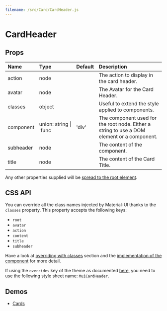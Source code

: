 ```yaml
---
filename: /src/Card/CardHeader.js
---
```


<!--- This documentation is automatically generated, do not try to edit it. -->

# CardHeader



## Props

| Name | Type | Default | Description |
|:-----|:-----|:--------|:------------|
| action | node |  | The action to display in the card header. |
| avatar | node |  | The Avatar for the Card Header. |
| classes | object |  | Useful to extend the style applied to components. |
| component | union:&nbsp;string&nbsp;&#124;<br>&nbsp;func<br> | 'div' | The component used for the root node. Either a string to use a DOM element or a component. |
| subheader | node |  | The content of the component. |
| title | node |  | The content of the Card Title. |

Any other properties supplied will be [spread to the root element](/guides/api#spread).

## CSS API

You can override all the class names injected by Material-UI thanks to the `classes` property.
This property accepts the following keys:
- `root`
- `avatar`
- `action`
- `content`
- `title`
- `subheader`

Have a look at [overriding with classes](/customization/overrides#overriding-with-classes) section
and the [implementation of the component](https://github.com/mui-org/material-ui/tree/v1-beta/src/Card/CardHeader.js)
for more detail.

If using the `overrides` key of the theme as documented
[here](/customization/themes#customizing-all-instances-of-a-component-type),
you need to use the following style sheet name: `MuiCardHeader`.

## Demos

- [Cards](/demos/cards)

